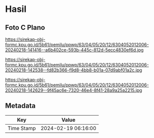 # Hasil

## Foto C Plano

https://sirekap-obj-formc.kpu.go.id/5b61/pemilu/ppwp/63/04/05/20/12/6304052012006-20240218-141416--a6b402ce-593b-445c-812d-5ecc4830ef6d.jpg

https://sirekap-obj-formc.kpu.go.id/5b61/pemilu/ppwp/63/04/05/20/12/6304052012006-20240218-142538--fd82b366-f9d8-4bb8-b01a-07d9abf01a2c.jpg

https://sirekap-obj-formc.kpu.go.id/5b61/pemilu/ppwp/63/04/05/20/12/6304052012006-20240218-142629--9f45ac6e-7320-46e4-8f41-28a9a25a2215.jpg


## Metadata

| Key        | Value               |
| ---------- | ------------------- |
| Time Stamp | 2024-02-19 06:16:00 |




